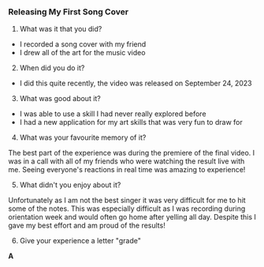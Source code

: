 ### Releasing My First Song Cover

1) What was it that you did?

- I recorded a song cover with my friend
- I drew all of the art for the music video

2) When did you do it?

- I did this quite recently, the video was released on September 24, 2023

3) What was good about it?

- I was able to use a skill I had never really explored before
- I had a new application for my art skills that was very fun to draw for

4) What was your favourite memory of it?

<p>The best part of the experience was during the premiere of the final video. I was in a call with all of my friends who were watching the result live with me. Seeing everyone's reactions in real time was amazing to experience!</p>

5) What didn't you enjoy about it?

<p>Unfortunately as I am not the best singer it was very difficult for me to hit some of the notes. This was especially difficult as I was recording during orientation week and would often go home after yelling all day. Despite this I gave my best effort and am proud of the results!</p>

6) Give your experience a letter "grade"

**A**
